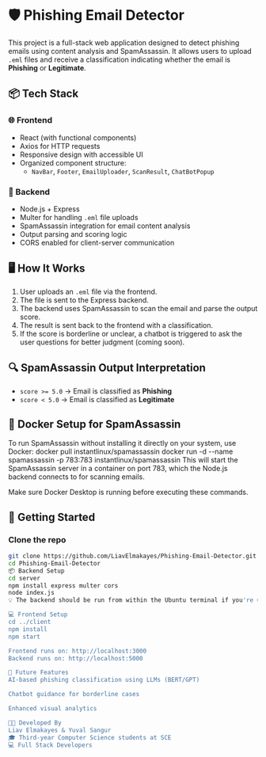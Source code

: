 # 🛡️ Phishing Email Detector

This project is a full-stack web application designed to detect phishing emails using content analysis and SpamAssassin. It allows users to upload `.eml` files and receive a classification indicating whether the email is **Phishing** or **Legitimate**.

## 📦 Tech Stack

### 🌐 Frontend
- React (with functional components)
- Axios for HTTP requests
- Responsive design with accessible UI
- Organized component structure:
  - `NavBar`, `Footer`, `EmailUploader`, `ScanResult`, `ChatBotPopup`

### 🧠 Backend
- Node.js + Express
- Multer for handling `.eml` file uploads
- SpamAssassin integration for email content analysis
- Output parsing and scoring logic
- CORS enabled for client-server communication

## 🖥️ How It Works

1. User uploads an `.eml` file via the frontend.
2. The file is sent to the Express backend.
3. The backend uses SpamAssassin to scan the email and parse the output score.
4. The result is sent back to the frontend with a classification.
5. If the score is borderline or unclear, a chatbot is triggered to ask the user questions for better judgment (coming soon).

## 🔍 SpamAssassin Output Interpretation

- `score >= 5.0` → Email is classified as **Phishing**
- `score < 5.0` → Email is classified as **Legitimate**

## 🐳 Docker Setup for SpamAssassin

To run SpamAssassin without installing it directly on your system, use Docker:
docker pull instantlinux/spamassassin
docker run -d --name spamassassin -p 783:783 instantlinux/spamassassin
This will start the SpamAssassin server in a container on port 783, which the Node.js backend connects to for scanning emails.

Make sure Docker Desktop is running before executing these commands.

## 🚀 Getting Started

### Clone the repo
```bash
git clone https://github.com/LiavElmakayes/Phishing-Email-Detector.git
cd Phishing-Email-Detector
📦 Backend Setup
cd server
npm install express multer cors
node index.js
💡 The backend should be run from within the Ubuntu terminal if you're using WSL/Linux. Make sure SpamAssassin is also running (via Docker) before starting the server.

💻 Frontend Setup
cd ../client
npm install
npm start

Frontend runs on: http://localhost:3000
Backend runs on: http://localhost:5000

💬 Future Features
AI-based phishing classification using LLMs (BERT/GPT)

Chatbot guidance for borderline cases

Enhanced visual analytics

🧑‍💻 Developed By
Liav Elmakayes & Yuval Sangur
🎓 Third-year Computer Science students at SCE
💻 Full Stack Developers
